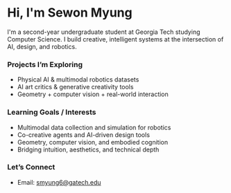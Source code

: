 # Hi, I'm Sewon Myung

I'm a second-year undergraduate student at Georgia Tech studying Computer Science. I build creative, intelligent systems at the intersection of AI, design, and robotics.

### Projects I’m Exploring
- Physical AI & multimodal robotics datasets
- AI art critics & generative creativity tools
- Geometry + computer vision + real-world interaction

### Learning Goals / Interests
- Multimodal data collection and simulation for robotics  
- Co-creative agents and AI-driven design tools  
- Geometry, computer vision, and embodied cognition  
- Bridging intuition, aesthetics, and technical depth

### Let’s Connect
- Email: smyung6@gatech.edu

